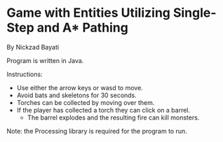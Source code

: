 # Game with Entities Utilizing Single-Step and A* Pathing
By Nickzad Bayati

Program is written in Java.

Instructions:  
- Use either the arrow keys or wasd to move.  
- Avoid bats and skeletons for 30 seconds.  
- Torches can be collected by moving over them.  
- If the player has collected a torch they can click on a barrel.  
  - The barrel explodes and the resulting fire can kill monsters.  

Note: the Processing library is required for the program to run.

